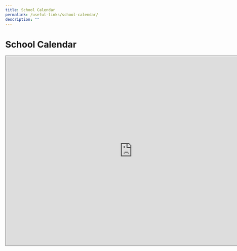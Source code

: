 ```yaml
---
title: School Calendar
permalink: /useful-links/school-calendar/
description: ""
---
```

# School Calendar
<iframe loading="lazy" style="border: solid 1px #777;" src="https://calendar.google.com/calendar/embed?height=600&amp;wkst=1&amp;bgcolor=%23ffffff&amp;ctz=Asia%2FSingapore&amp;src=dGtzc0Btb2UuZWR1LnNn&amp;src=YWRkcmVzc2Jvb2sjY29udGFjdHNAZ3JvdXAudi5jYWxlbmRhci5nb29nbGUuY29t&amp;src=ZW4uc2luZ2Fwb3JlI2hvbGlkYXlAZ3JvdXAudi5jYWxlbmRhci5nb29nbGUuY29t&amp;src=dGFuam9uZ2thdG9uZy5zc0BnbWFpbC5jb20&amp;color=%23E67C73&amp;color=%2333B679&amp;color=%237986CB&amp;color=%239E69AF" width="800" height="600" frameborder="0" scrolling="no"></iframe>